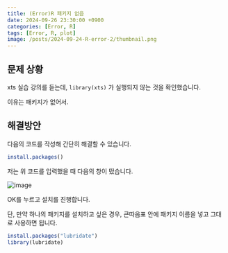 ```yaml
---
title: (Error)R 패키지 없음
date: 2024-09-26 23:30:00 +0900
categories: [Error, R]
tags: [Error, R, plot]
image: /posts/2024-09-24-R-error-2/thumbnail.png
---
```


## 문제 상황

xts 실습 강의를 듣는데, `library(xts)` 가 실행되지 않는 것을 확인했습니다.

이유는 패키지가 없어서.

## 해결방안

다음의 코드를 작성해 간단히 해결할 수 있습니다.

```R
install.packages()
```

저는 위 코드를 입력했을 때 다음의 창이 떴습니다.

![image](https://github.com/user-attachments/assets/ebba0977-a095-4667-8fa6-4384071a6293)

OK를 누르고 설치를 진행합니다.

단, 만약 하나의 패키지를 설치하고 싶은 경우, 큰따옴표 안에 패키지 이름을 넣고 그대로 사용하면 됩니다.

```R
install.packages("lubridate")
library(lubridate)
```
